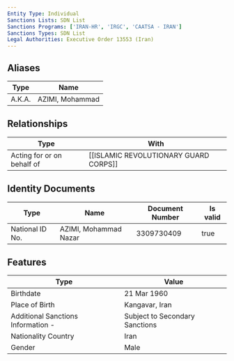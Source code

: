 ```yaml
---
Entity Type: Individual
Sanctions Lists: SDN List
Sanctions Programs: ['IRAN-HR', 'IRGC', 'CAATSA - IRAN']
Sanctions Types: SDN List
Legal Authorities: Executive Order 13553 (Iran)
---
```


## Aliases
| Type  | Name      | 
|-------|-----------|
| A.K.A. | AZIMI, Mohammad |

## Relationships
| Type  | With      | 
|-------|-----------|
| Acting for or on behalf of | [[ISLAMIC REVOLUTIONARY GUARD CORPS]] |

## Identity Documents
| Type  | Name      | Document Number | Is valid |
|-------|-----------|-----------------|----------|
| National ID No. | AZIMI, Mohammad Nazar | 3309730409 | true |

## Features
| Type  | Value      |
|-------|------------|
| Birthdate | 21 Mar 1960 |
| Place of Birth | Kangavar, Iran |
| Additional Sanctions Information - | Subject to Secondary Sanctions |
| Nationality Country | Iran |
| Gender | Male |
